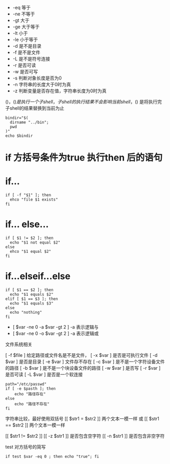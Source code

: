 
- -eq 等于
- -ne 不等于
- -gt 大于
- -ge 大于等于
- -lt 小于
- -le 小于等于
- -d 是不是目录
- -f 是不是文件
- -L 是不是符号连接
- -r 是否可读
- -w 是否可写
- -s 判断对象长度是否为0
- -n 字符串的长度大于0时为真
- -z 判断变量是否存在值，字符串长度为0时为真

$() ，() 是执行一个子shell，子shell的执行结果不会影响当前shell，$() 是将执行完子shell的结果替换到当前为止
```shell
bindir="$(
  dirname "../bin";
  pwd
)"
echo $bindir
```


# if 方括号条件为true 执行then 后的语句
# if...
```shell
if [ -f "$1" ]; then
  ehco "file $1 exists"
fi
```


# if... else...
```shell
if [ $1 != $2 ]; then
  echo "$1 not equal $2"
else
  ehco "$1 equal $2"
fi
```

# if...elseif...else
```shell
if [ $1 == $2 ]; then
  echo "$1 equals $2"
elif [ $1 == $3 ]; then
  echo "$1 equals $3"
else
  echo "nothing"
fi
```
- [ $var -ne 0 -a $var -gt 2 ] -a 表示逻辑与
- [ $var -ne 0 -o $var -gt 2 ] -a 表示逻辑或

文件系统相关

[ -f $file ] 给定路径或文件名是不是文件，
[ -x $var ] 是否是可执行文件
[ -d $var ] 是否是目录
[ -e $var ] 文件存不存在
[ -c $var ] 是不是一个字符设备文件的路径
[ -b $var ] 是不是一个块设备文件的路径
[ -w $var ] 是否写
[ -r $var ] 是否可读
[ -L $var ] 是否是一个软连接

```shell
path="/etc/passwd"
if [ -e $pasth ]; then
    echo "路径存在"
else
    echo "路径不存在"
fi
```

字符串比较，最好使用双括号
[[ $str1 = $str2 ]] 两个文本一模一样
或
[[ $str1 == $str2 ]] 两个文本一模一样

[[ $str1 != $str2 ]] 
[[ -z $str1 ]] 是否包含空字符
[[ -n $str1 ]] 是否包含非空字符

test 对方括号的简写
```shell
if test $var -eq 0 ; then echo "true"; fi 
```

